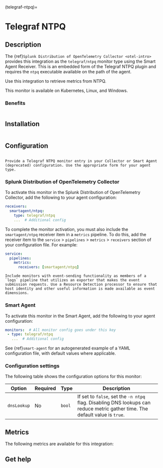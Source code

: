 (telegraf-ntpq)=

# Telegraf NTPQ
<meta name="description" content="Use this Splunk Observability Cloud integration for the Telegraf NTPQ monitor. See benefits, install, configuration, and metrics">

## Description

The {ref}`Splunk Distribution of OpenTelemetry Collector <otel-intro>` provides this integration as the `telegraf/ntpq` monitor type using the Smart Agent Receiver. This is an embedded form of the Telegraf NTPQ plugin and requires the `ntpq` executable available on the path of the agent.

Use this integration to retrieve metrics from NTPQ.

This monitor is available on Kubernetes, Linux, and Windows.

### Benefits

```{include} /_includes/benefits.md
```

##  Installation

```{include} /_includes/collector-installation.md
```

## Configuration

```{include} /_includes/configuration.md
```

```{note}
Provide a Telegraf NTPQ monitor entry in your Collector or Smart Agent (deprecated) configuration. Use the appropriate form for your agent type.
```

### Splunk Distribution of OpenTelemetry Collector

To activate this monitor in the Splunk Distribution of OpenTelemetry Collector, add the following to your agent configuration:

```yaml
receivers:
  smartagent/ntpq:
    type: telegraf/ntpq
    ...  # Additional config
```

To complete the monitor activation, you must also include the `smartagent/ntpq` receiver item in a `metrics` pipeline. To do this, add the receiver item to the `service` > `pipelines` > `metrics` > `receivers` section of your configuration file. For example:

```yaml
service:
  pipelines:
    metrics:
      receivers: [smartagent/ntpq]
```

```{note}
Include monitors with event-sending functionality as members of a `logs` pipeline that utilizes an exporter that makes the event submission requests. Use a Resource Detection processor to ensure that host identity and other useful information is made available as event dimensions.
```

### Smart Agent
To activate this monitor in the Smart Agent, add the following to your agent configuration:

```yaml
monitors:  # All monitor config goes under this key
 - type: telegraf/ntpq
   ...  # Additional config
```

See {ref}`smart-agent` for an autogenerated example of a YAML configuration file, with default values where applicable.

### Configuration settings

The following table shows the configuration options for this monitor:

| Option | Required | Type | Description |
| --- | --- | --- | --- |
| `dnsLookup` | No | `bool` | If set to `false`, set the `-n ntpq` flag. Disabling DNS lookups can reduce metric gather time. The default value is `true`. |

## Metrics
The following metrics are available for this integration:

<div class="metrics-yaml" url="https://raw.githubusercontent.com/signalfx/signalfx-agent/main/pkg/monitors/telegraf/monitors/ntpq/metadata.yaml"></div>

## Get help

```{include} /_includes/troubleshooting.md
```
